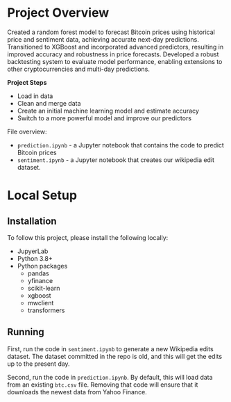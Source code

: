 # Project Overview

Created a random forest model to forecast Bitcoin prices using historical price and sentiment data, achieving
accurate next-day predictions.
Transitioned to XGBoost and incorporated advanced predictors, resulting in improved accuracy and robustness
in price forecasts.
Developed a robust backtesting system to evaluate model performance, enabling extensions to other
cryptocurrencies and multi-day predictions.

**Project Steps**

* Load in data
* Clean and merge data
* Create an initial machine learning model and estimate accuracy
* Switch to a more powerful model and improve our predictors

File overview:

* `prediction.ipynb` - a Jupyter notebook that contains the code to predict Bitcoin prices
* `sentiment.ipynb` - a Jupyter notebook that creates our wikipedia edit dataset.

# Local Setup

## Installation

To follow this project, please install the following locally:

* JupyerLab
* Python 3.8+
* Python packages
    * pandas
    * yfinance
    * scikit-learn
    * xgboost
    * mwclient
    * transformers

## Running

First, run the code in `sentiment.ipynb` to generate a new Wikipedia edits dataset.  The dataset committed in the repo is old, and this will get the edits up to the present day.

Second, run the code in `prediction.ipynb`.  By default, this will load data from an existing `btc.csv` file.  Removing that code will ensure that it downloads the newest data from Yahoo Finance.
